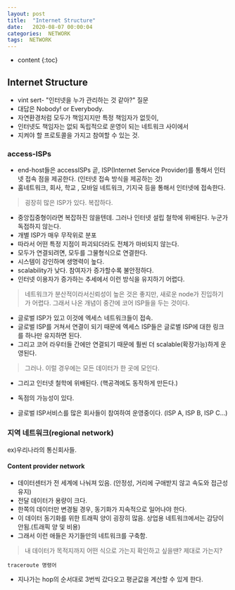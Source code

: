 ```yaml
---
layout: post
title:  "Internet Structure"
date:   2020-08-07 00:00:04
categories:  NETWORK
tags:  NETWORK
---
```

* content
{:toc}


## Internet Structure
- vint sert- "인터넷을 누가 관리하는 것 같아?" 질문
- 대답은 Nobody! or Everybody.
- 자연환경처럼 모두가 책임지지만 특정 책임자가 없듯이,
- 인터넷도 책임자는 없되 독립적으로 운영이 되는 네트워크 사이에서
- 지켜야 할 프로토콜을 가지고 참여할 수 있는 것. 
	
### access-ISPs   
- end-host들은 accessISPs 곧, ISP(Internet Service Provider)를 통해서 인터넷 접속 점을 제공한다. (인터넷 접속 방식을 제공하는 것)
- 홈네트워크, 회사, 학교 , 모바일 네트워크, 기지국 등을 통해서 인터넷에 접속한다. 
> 굉장히 많은 ISP가 있다. 복잡하다.    
- 중앙집중형이라면 복잡하진 않을텐데. 그러나 인터넷 설립 철학에 위배된다. 누군가 독접하지 않는다. 
- 개별 ISP가 매우 무작위로 분포
- 따라서 어떤 특정 지점이 파괴되더라도 전체가 마비되지 않는다. 
- 모두가 연결되려면, 모두를 그물형식으로 연결한다. 
-	시스템이 강인하며 생명력이 높다. 
- scalability가 낮다. 참여자가 증가할수록 불안정하다. 
- 인터넷 이용자가 증가하는 추세에서 이런 방식을 유지하기 어렵다. 
> 네트워크가 분산적이라서신뢰성이 높은 것은 좋지만, 새로운 node가 진입하기가 어렵다.   그래서 나온 개념이 중간에 코어 ISP들을 두는 것이다.    

- 글로벌 ISP가 있고 이것에 엑세스 네트워크들이 접속. 
- 글로벌 ISP를 거쳐서 연결이 되기 때문에 엑세스 ISP들은 글로벌 ISP에 대한 링크를 하나만 유지하면 된다. 
- 그리고 코어 라우터들 간에만 연결되기 때문에 훨씬 더 scalable(확장가능)하게 운영된다.    
   
> 그러나. 이럴 경우에는 모든 데이터가 한 곳에 모인다.    

- 그리고 인터넷 철학에 위배된다. (핵공격에도 동작하게 만든다.)
- 독점의 가능성이 있다.

- 글로벌 ISP서비스를 많은 회사들이 참여하여 운영중이다. (ISP A, ISP B, ISP C...)
   
### 지역 네트워크(regional network)   
ex)우리나라의 통신회사들.    
   
#### Content provider network
- 데이터센터가 전 세계에 나눠져 있음. (안정성, 거리에 구애받지 않고 속도와 접근성 유지)
- 전달 데이터가 용량이 크다. 
- 한쪽의 데이터만 변경될 경우, 동기화가 지속적으로 일어나야 한다. 
- 이 데이터 동기화를 위한 트래픽 양이 굉장히 많음. 상업용 네트워크에서는 감당이 안됨.(트래픽 양 및 비용)
- 그래서 이런 애들은 자기들만의 네트워크를 구축함. 
	
>내 데이터가 목적지까지 어떤 식으로 가는지 확인하고 싶을땐? 제대로 가는지?     

`traceroute 명령어 `

- 지나가는 hop의 순서대로 3번씩 갔다오고 평균값을 계산할 수 있게 한다. 

